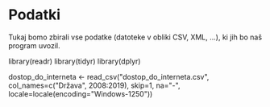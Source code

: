 # Podatki

Tukaj bomo zbirali vse podatke (datoteke v obliki CSV, XML, ...), ki jih bo naš
program uvozil.


library(readr)
library(tidyr)
library(dplyr)

dostop_do_interneta <- read_csv("dostop_do_interneta.csv", col_names=c("Država", 2008:2019),
              skip=1, na="-", locale=locale(encoding="Windows-1250"))
              